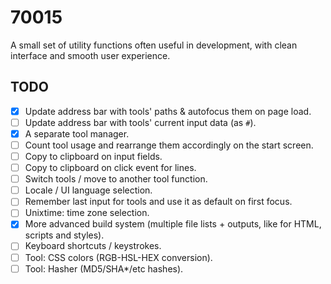 # 70015
A small set of utility functions often useful in development, with clean interface and smooth user experience.

## TODO
* [x] Update address bar with tools' paths & autofocus them on page load.
* [ ] Update address bar with tools' current input data (as `#`).
* [x] A separate tool manager.
* [ ] Count tool usage and rearrange them accordingly on the start screen.
* [ ] Copy to clipboard on input fields.
* [ ] Copy to clipboard on click event for lines.
* [ ] Switch tools / move to another tool function.
* [ ] Locale / UI language selection.
* [ ] Remember last input for tools and use it as default on first focus.
* [ ] Unixtime: time zone selection.
* [x] More advanced build system (multiple file lists + outputs, like for HTML, scripts and styles).
* [ ] Keyboard shortcuts / keystrokes.
* [ ] Tool: CSS colors (RGB-HSL-HEX conversion).
* [ ] Tool: Hasher (MD5/SHA*/etc hashes).